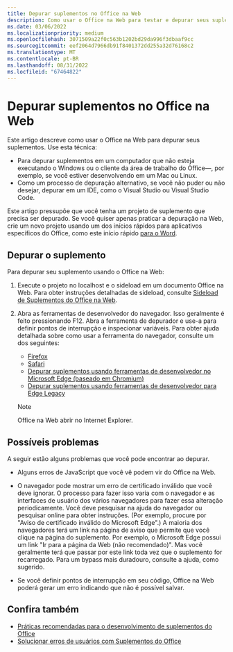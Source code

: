 ```yaml
---
title: Depurar suplementos no Office na Web
description: Como usar o Office na Web para testar e depurar seus suplementos.
ms.date: 03/06/2022
ms.localizationpriority: medium
ms.openlocfilehash: 3071509a22f0c563b1202bd29da996f3dbaaf9cc
ms.sourcegitcommit: eef2064d7966db91f8401372dd255a32d76168c2
ms.translationtype: MT
ms.contentlocale: pt-BR
ms.lasthandoff: 08/31/2022
ms.locfileid: "67464822"
---
```

# <a name="debug-add-ins-in-office-on-the-web"></a>Depurar suplementos no Office na Web

Este artigo descreve como usar o Office na Web para depurar seus suplementos. Use esta técnica:

- Para depurar suplementos em um computador que não esteja executando o Windows ou o cliente da área de trabalho do Office&mdash;, por exemplo, se você estiver desenvolvendo em um Mac ou Linux.
- Como um processo de depuração alternativo, se você não puder ou não desejar, depurar em um IDE, como o Visual Studio ou Visual Studio Code.

Este artigo pressupõe que você tenha um projeto de suplemento que precisa ser depurado. Se você quiser apenas praticar a depuração na Web, crie um novo projeto usando um dos inícios rápidos para aplicativos específicos do Office, como este início rápido [para o Word](../quickstarts/word-quickstart.md).

## <a name="debug-your-add-in"></a>Depurar o suplemento

Para depurar seu suplemento usando o Office na Web:

1. Execute o projeto no localhost e o sideload em um documento Office na Web. Para obter instruções detalhadas de sideload, consulte [Sideload de Suplementos do Office na Web](sideload-office-add-ins-for-testing.md#sideload-an-office-add-in-in-office-on-the-web-manually).

2. Abra as ferramentas de desenvolvedor do navegador. Isso geralmente é feito pressionando F12. Abra a ferramenta de depurador e use-a para definir pontos de interrupção e inspecionar variáveis. Para obter ajuda detalhada sobre como usar a ferramenta do navegador, consulte um dos seguintes:

   - [Firefox](https://firefox-source-docs.mozilla.org/devtools-user/index.html)
   - [Safari](https://support.apple.com/guide/safari/use-the-developer-tools-in-the-develop-menu-sfri20948/mac)
   - [Depurar suplementos usando ferramentas de desenvolvedor no Microsoft Edge (baseado em Chromium)](debug-add-ins-using-devtools-edge-chromium.md)
   - [Depurar suplementos usando ferramentas de desenvolvedor para Edge Legacy](debug-add-ins-using-devtools-edge-legacy.md)

   > [!NOTE]
   > Office na Web abrir no Internet Explorer.

## <a name="potential-issues"></a>Possíveis problemas

A seguir estão alguns problemas que você pode encontrar ao depurar.

- Alguns erros de JavaScript que você vê podem vir do Office na Web.

- O navegador pode mostrar um erro de certificado inválido que você deve ignorar. O processo para fazer isso varia com o navegador e as interfaces de usuário dos vários navegadores para fazer essa alteração periodicamente. Você deve pesquisar na ajuda do navegador ou pesquisar online para obter instruções. (Por exemplo, procure por "Aviso de certificado inválido do Microsoft Edge".) A maioria dos navegadores terá um link na página de aviso que permite que você clique na página do suplemento. Por exemplo, o Microsoft Edge possui um link "Ir para a página da Web (não recomendado)". Mas você geralmente terá que passar por este link toda vez que o suplemento for recarregado. Para um bypass mais duradouro, consulte a ajuda, como sugerido.

- Se você definir pontos de interrupção em seu código, Office na Web poderá gerar um erro indicando que não é possível salvar.

## <a name="see-also"></a>Confira também

- [Práticas recomendadas para o desenvolvimento de suplementos do Office](../concepts/add-in-development-best-practices.md)
- [Solucionar erros de usuários com Suplementos do Office](testing-and-troubleshooting.md)

